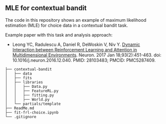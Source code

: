
## MLE for contextual bandit 

The code in this repository shows an example of maximum likelihood estimation (MLE) for choice data in a contextual bandit task. 

Example paper with this task and analysis approach: 

+ Leong YC, Radulescu A, Daniel R, DeWoskin V, Niv Y. [Dynamic Interaction between Reinforcement Learning and Attention in Multidimensional Environments](https://pubmed.ncbi.nlm.nih.gov/28103483/). Neuron. 2017 Jan 18;93(2):451-463. doi: 10.1016/j.neuron.2016.12.040. PMID: 28103483; PMCID: PMC5287409.

```
├── contextual-bandit
│   ├── data
│   ├── fits
│   ├── libraries
│   │   ├── Data.py
│   │   ├── FeatureRL.py
│   │   ├── fitting.py
│   │   ├── World.py
│   └── partials/template
├── ReadMe.md
├── fit-frl-choice.ipynb
└── .gitignore

```